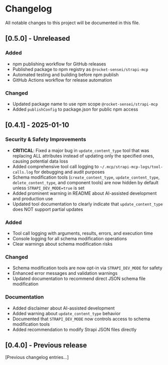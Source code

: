 # Changelog

All notable changes to this project will be documented in this file.

## [0.5.0] - Unreleased

### Added

- npm publishing workflow for GitHub releases
- Published package to npm registry as `@rocket-sensei/strapi-mcp`
- Automated testing and building before npm publish
- GitHub Actions workflow for release automation

### Changed

- Updated package name to use npm scope `@rocket-sensei/strapi-mcp`
- Added `publishConfig` to package.json for public npm access

## [0.4.1] - 2025-01-10

### Security & Safety Improvements

- **CRITICAL**: Fixed a major bug in `update_content_type` tool that was replacing ALL attributes instead of updating only the specified ones, causing potential data loss
- Added comprehensive tool call logging to `~/.mcp/strapi-mcp-logs/tool-calls.log` for debugging and audit purposes
- Schema modification tools (`create_content_type`, `update_content_type`, `delete_content_type`, and component tools) are now hidden by default unless `STRAPI_DEV_MODE=true` is set
- Added prominent warning in README about AI-assisted development and production use
- Updated tool documentation to clearly indicate that `update_content_type` does NOT support partial updates

### Added

- Tool call logging with arguments, results, errors, and execution time
- Console logging for all schema modification operations
- Clear warnings about schema modification risks

### Changed

- Schema modification tools are now opt-in via `STRAPI_DEV_MODE` for safety
- Enhanced error messages and validation warnings
- Updated documentation to recommend direct JSON schema file modification

### Documentation

- Added disclaimer about AI-assisted development
- Added warning about `update_content_type` behavior
- Documented that `STRAPI_DEV_MODE` now controls access to schema modification tools
- Added recommendation to modify Strapi JSON files directly

## [0.4.0] - Previous release

[Previous changelog entries...]